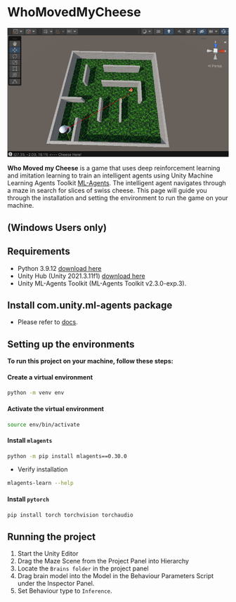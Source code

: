 # WhoMovedMyCheese


![Maze](Assets/Image/ui.png)


**Who Moved my Cheese** is a game that uses deep reinforcement learning and imitation learning to train an intelligent agents using Unity Machine Learning Agents Toolkit [ML-Agents](https://github.com/Unity-Technologies/ml-agents). The intelligent agent navigates through a maze in search for slices of swiss cheese. This page will guide you through the installation and setting the environment to run the game on your machine. 


## (Windows Users only)

## Requirements 

- Python 3.9.12 [download here](https://www.python.org/downloads/)
- Unity Hub (Unity 2021.3.11f1) [download here](https://unity.com/download)
- Unity ML-Agents Toolkit (ML-Agents Toolkit v2.3.0-exp.3). 

## Install com.unity.ml-agents package

- Please refer to [docs](https://github.com/Unity-Technologies/ml-agents/blob/develop/docs/Installation.md#install-the-comunityml-agents-unity-package).


## Setting up the environments

**To run this project on your machine, follow these steps:**

#### Create a virtual environment 
```bash
python -m venv env
```
#### Activate the virtual environment
```sh
source env/bin/activate
```
#### Install `mlagents`
```sh
python -m pip install mlagents==0.30.0
```
- Verify installation
```sh
mlagents-learn --help
```

#### Install `pytorch`
```bash
pip install torch torchvision torchaudio
```

## Running the project
1. Start the Unity Editor
2. Drag the Maze Scene from the Project Panel into Hierarchy  
3. Locate the `Brains folder` in the project panel
4. Drag brain model into the Model in the Behaviour Parameters Script under the Inspector Panel.
5. Set Behaviour type to `Inference`.

